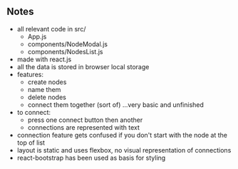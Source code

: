 ## Notes

-  all relevant code in src/
   -  App.js
   -  components/NodeModal.js
   -  components/NodesList.js
-  made with react.js
-  all the data is stored in browser local storage
-  features:
   -  create nodes
   -  name them
   -  delete nodes
   -  connect them together (sort of) ...very basic and unfinished
-  to connect:
   -  press one connect button then another
   -  connections are represented with text
-  connection feature gets confused if you don't start with the node at the top of list
-  layout is static and uses flexbox, no visual representation of connections
-  react-bootstrap has been used as basis for styling
